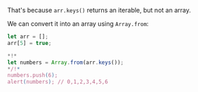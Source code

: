 
That's because `arr.keys()` returns an iterable, but not an array.

We can convert it into an array using `Array.from`:


```js run
let arr = [];
arr[5] = true;

*!*
let numbers = Array.from(arr.keys());
*/!*
numbers.push(6);
alert(numbers); // 0,1,2,3,4,5,6
```
